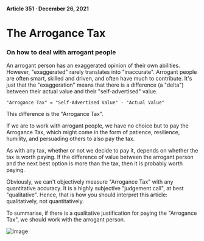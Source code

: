 #### Article 351 · December 26, 2021

# The Arrogance Tax

### On how to deal with arrogant people

An arrogant person has an exaggerated opinion of their own abilities. However, "exaggerated" rarely translates into "inaccurate". Arrogant people are often smart, skilled and driven, and often have much to contribute. It's just that the "exaggeration" means that there is a difference (a "delta") between their actual value and their "self-advertised" value.

```
"Arrogance Tax" = "Self-Advertised Value" - "Actual Value"
```

This difference is the "Arrogance Tax".

If we are to work with arrogant people, we have no choice but to pay the Arrogance Tax, which might come in the form of patience, resilience, humility, and persuading others to also pay the tax.

As with any tax, whether or not we decide to pay it, depends on whether the tax is worth paying. If the difference of value between the arrogant person and the next best option is more than the tax, then it is probably worth paying.

Obviously, we can't objectively measure "Arrogance Tax" with any quantitative accuracy. It is a highly subjective "judgement call", at best "qualitative". Hence, that is how you should interpret this article: qualitatively, not quantitatively.

To summarise, if there is a qualitative justification for paying the "Arrogance Tax", we should work with the arrogant person.

![Image](https://cdn-images-1.medium.com/max/800/1*W8mxfFH-b2hW6iMGssGM9A.jpeg)